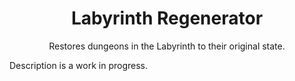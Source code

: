 <h1 align="center">Labyrinth Regenerator</h1>
<p align="center">Restores dungeons in the Labyrinth to their original state.</p>

Description is a work in progress.
